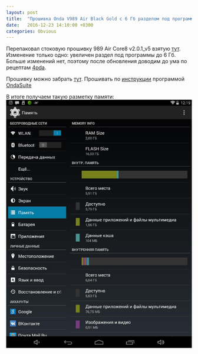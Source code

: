 ```yaml
---
layout: post
title:  "Прошивка Onda V989 Air Black Gold с 6 Гб разделом под программы"
date:   2016-12-23 14:10:00 +0300
categories: Obvious
---
```


Перепаковал стоковую прошивку 989 Air Core8 v2.0.1_v5 взятую [тут](http://chinagadgetsreviews.blogspot.ru/2016/02/download-android-kitkat-444-stock.html).
Изменение только одно: увеличен раздел под программы до 6 Гб. Больше изменений нет, поэтому 
после обновления доводим до ума по рецептам [4pda](http://4pda.ru/forum/index.php?showtopic=654702).

Прошивку можно забрать [тут](https://yadi.sk/d/cUU0nodJ34PvBd). Прошивать по [инструкции](http://4pda.ru/forum/index.php?showtopic=654702&view=findpost&p=42579499) программой [OndaSuite](https://yadi.sk/d/HwRrS9W234Q4qE)

В итоге получаем такую разметку памяти:
![Раздел программ в 6 Гб](/files/2016-12-23-989-air-core8-v2-0-1-v5-6Gb/Screenshot_2016-12-22-12-19-04.jpg "Раздел программ в 6 Гб")
